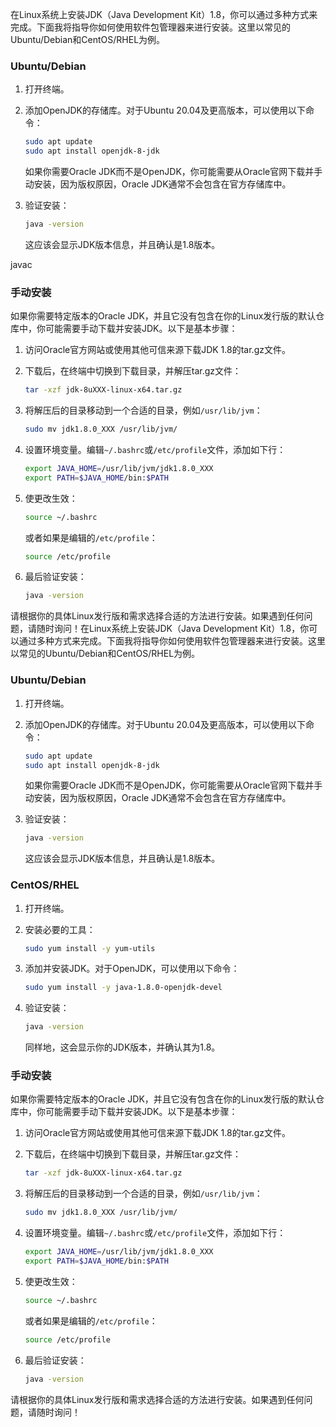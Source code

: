 <!--
 * @Description: 
 * @Author: FallCicada
 * @Date: 2024-10-22 16:02:45
 * @LastEditors: FallCicada
 * @LastEditTime: 2024-10-22 16:05:10
 * @: 無限進步
-->
在Linux系统上安装JDK（Java Development Kit）1.8，你可以通过多种方式来完成。下面我将指导你如何使用软件包管理器来进行安装。这里以常见的Ubuntu/Debian和CentOS/RHEL为例。

### Ubuntu/Debian

1. 打开终端。

2. 添加OpenJDK的存储库。对于Ubuntu 20.04及更高版本，可以使用以下命令：
   ```bash
   sudo apt update
   sudo apt install openjdk-8-jdk
   ```
   如果你需要Oracle JDK而不是OpenJDK，你可能需要从Oracle官网下载并手动安装，因为版权原因，Oracle JDK通常不会包含在官方存储库中。

3. 验证安装：
   ```bash
   java -version
   ```
   这应该会显示JDK版本信息，并且确认是1.8版本。

javac
### 手动安装

如果你需要特定版本的Oracle JDK，并且它没有包含在你的Linux发行版的默认仓库中，你可能需要手动下载并安装JDK。以下是基本步骤：

1. 访问Oracle官方网站或使用其他可信来源下载JDK 1.8的tar.gz文件。

2. 下载后，在终端中切换到下载目录，并解压tar.gz文件：
   ```bash
   tar -xzf jdk-8uXXX-linux-x64.tar.gz
   ```

3. 将解压后的目录移动到一个合适的目录，例如`/usr/lib/jvm`：
   ```bash
   sudo mv jdk1.8.0_XXX /usr/lib/jvm/
   ```

4. 设置环境变量。编辑`~/.bashrc`或`/etc/profile`文件，添加如下行：
   ```bash
   export JAVA_HOME=/usr/lib/jvm/jdk1.8.0_XXX
   export PATH=$JAVA_HOME/bin:$PATH
   ```

5. 使更改生效：
   ```bash
   source ~/.bashrc
   ```
   或者如果是编辑的`/etc/profile`：
   ```bash
   source /etc/profile
   ```

6. 最后验证安装：
   ```bash
   java -version
   ```

请根据你的具体Linux发行版和需求选择合适的方法进行安装。如果遇到任何问题，请随时询问！在Linux系统上安装JDK（Java Development Kit）1.8，你可以通过多种方式来完成。下面我将指导你如何使用软件包管理器来进行安装。这里以常见的Ubuntu/Debian和CentOS/RHEL为例。

### Ubuntu/Debian

1. 打开终端。

2. 添加OpenJDK的存储库。对于Ubuntu 20.04及更高版本，可以使用以下命令：
   ```bash
   sudo apt update
   sudo apt install openjdk-8-jdk
   ```
   如果你需要Oracle JDK而不是OpenJDK，你可能需要从Oracle官网下载并手动安装，因为版权原因，Oracle JDK通常不会包含在官方存储库中。

3. 验证安装：
   ```bash
   java -version
   ```
   这应该会显示JDK版本信息，并且确认是1.8版本。

### CentOS/RHEL

1. 打开终端。

2. 安装必要的工具：
   ```bash
   sudo yum install -y yum-utils
   ```

3. 添加并安装JDK。对于OpenJDK，可以使用以下命令：
   ```bash
   sudo yum install -y java-1.8.0-openjdk-devel
   ```

4. 验证安装：
   ```bash
   java -version
   ```
   同样地，这会显示你的JDK版本，并确认其为1.8。

### 手动安装

如果你需要特定版本的Oracle JDK，并且它没有包含在你的Linux发行版的默认仓库中，你可能需要手动下载并安装JDK。以下是基本步骤：

1. 访问Oracle官方网站或使用其他可信来源下载JDK 1.8的tar.gz文件。

2. 下载后，在终端中切换到下载目录，并解压tar.gz文件：
   ```bash
   tar -xzf jdk-8uXXX-linux-x64.tar.gz
   ```

3. 将解压后的目录移动到一个合适的目录，例如`/usr/lib/jvm`：
   ```bash
   sudo mv jdk1.8.0_XXX /usr/lib/jvm/
   ```

4. 设置环境变量。编辑`~/.bashrc`或`/etc/profile`文件，添加如下行：
   ```bash
   export JAVA_HOME=/usr/lib/jvm/jdk1.8.0_XXX
   export PATH=$JAVA_HOME/bin:$PATH
   ```

5. 使更改生效：
   ```bash
   source ~/.bashrc
   ```
   或者如果是编辑的`/etc/profile`：
   ```bash
   source /etc/profile
   ```

6. 最后验证安装：
   ```bash
   java -version
   ```

请根据你的具体Linux发行版和需求选择合适的方法进行安装。如果遇到任何问题，请随时询问！